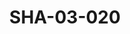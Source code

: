 ---
pid: SHA-03-020
title: SHA-03-020
language: ar
collection: شرحبيل احمد
original_label: 
rights: شرحبيل احمد
location_of_original: شرحبيل احمد
photographer_or_studio: 
scanned_from: photograph 17.9 by 24
_date: 1957-1958
location: مصر، المنوفية، سرس الليان
description: كل المبعوثين والاساتذة من ضمنهم شرحبيل احمد وعبد المنعم نجار
additional_notes: 
permission_display: 'yes'
on_server: 'no'
on_website: 'no'
permalink: /archive/ar/sha-03-020.html
layout: photo-page
---